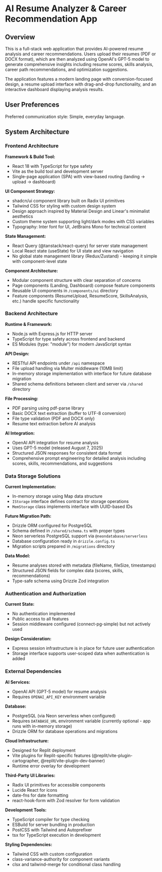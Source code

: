 # AI Resume Analyzer & Career Recommendation App

## Overview

This is a full-stack web application that provides AI-powered resume analysis and career recommendations. Users upload their resumes (PDF or DOCX format), which are then analyzed using OpenAI's GPT-5 model to generate comprehensive insights including resume scores, skills analysis, career path recommendations, and optimization suggestions.

The application features a modern landing page with conversion-focused design, a resume upload interface with drag-and-drop functionality, and an interactive dashboard displaying analysis results.

## User Preferences

Preferred communication style: Simple, everyday language.

## System Architecture

### Frontend Architecture

**Framework & Build Tool:**
- React 18 with TypeScript for type safety
- Vite as the build tool and development server
- Single-page application (SPA) with view-based routing (landing → upload → dashboard)

**UI Component Strategy:**
- shadcn/ui component library built on Radix UI primitives
- Tailwind CSS for styling with custom design system
- Design approach inspired by Material Design and Linear's minimalist aesthetics
- Custom theme system supporting light/dark modes with CSS variables
- Typography: Inter font for UI, JetBrains Mono for technical content

**State Management:**
- React Query (@tanstack/react-query) for server state management
- Local React state (useState) for UI state and view navigation
- No global state management library (Redux/Zustand) - keeping it simple with component-level state

**Component Architecture:**
- Modular component structure with clear separation of concerns
- Page components (Landing, Dashboard) compose feature components
- Reusable UI components in `/components/ui` directory
- Feature components (ResumeUpload, ResumeScore, SkillsAnalysis, etc.) handle specific functionality

### Backend Architecture

**Runtime & Framework:**
- Node.js with Express.js for HTTP server
- TypeScript for type safety across frontend and backend
- ES Modules (type: "module") for modern JavaScript syntax

**API Design:**
- RESTful API endpoints under `/api` namespace
- File upload handling via Multer middleware (10MB limit)
- In-memory storage implementation with interface for future database migration
- Shared schema definitions between client and server via `/shared` directory

**File Processing:**
- PDF parsing using pdf-parse library
- Basic DOCX text extraction (buffer to UTF-8 conversion)
- File type validation (PDF and DOCX only)
- Resume text extraction before AI analysis

**AI Integration:**
- OpenAI API integration for resume analysis
- Uses GPT-5 model (released August 7, 2025)
- Structured JSON responses for consistent data format
- Comprehensive prompt engineering for detailed analysis including scores, skills, recommendations, and suggestions

### Data Storage Solutions

**Current Implementation:**
- In-memory storage using Map data structure
- `IStorage` interface defines contract for storage operations
- `MemStorage` class implements interface with UUID-based IDs

**Future Migration Path:**
- Drizzle ORM configured for PostgreSQL
- Schema defined in `/shared/schema.ts` with proper types
- Neon serverless PostgreSQL support via `@neondatabase/serverless`
- Database configuration ready in `drizzle.config.ts`
- Migration scripts prepared in `/migrations` directory

**Data Model:**
- Resume analyses stored with metadata (fileName, fileSize, timestamps)
- Structured JSON fields for complex data (scores, skills, recommendations)
- Type-safe schema using Drizzle Zod integration

### Authentication and Authorization

**Current State:**
- No authentication implemented
- Public access to all features
- Session middleware configured (connect-pg-simple) but not actively used

**Design Consideration:**
- Express session infrastructure is in place for future user authentication
- Storage interface supports user-scoped data when authentication is added

### External Dependencies

**AI Services:**
- OpenAI API (GPT-5 model) for resume analysis
- Requires `OPENAI_API_KEY` environment variable

**Database:**
- PostgreSQL (via Neon serverless when configured)
- Requires `DATABASE_URL` environment variable (currently optional - app runs with in-memory storage)
- Drizzle ORM for database operations and migrations

**Cloud Infrastructure:**
- Designed for Replit deployment
- Vite plugins for Replit-specific features (@replit/vite-plugin-cartographer, @replit/vite-plugin-dev-banner)
- Runtime error overlay for development

**Third-Party UI Libraries:**
- Radix UI primitives for accessible components
- Lucide React for icons
- date-fns for date formatting
- react-hook-form with Zod resolver for form validation

**Development Tools:**
- TypeScript compiler for type checking
- ESBuild for server bundling in production
- PostCSS with Tailwind and Autoprefixer
- tsx for TypeScript execution in development

**Styling Dependencies:**
- Tailwind CSS with custom configuration
- class-variance-authority for component variants
- clsx and tailwind-merge for conditional class handling
